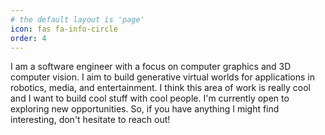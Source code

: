 ```yaml
---
# the default layout is 'page'
icon: fas fa-info-circle
order: 4
---
```


I am a software engineer with a focus on computer graphics and 3D computer vision. I aim to build generative virtual worlds for applications in robotics, media, and entertainment. I think this area of work is really cool and I want to build cool stuff with cool people. I'm currently open to exploring new opportunities. So, if you have anything I might find interesting, don't hesitate to reach out!
